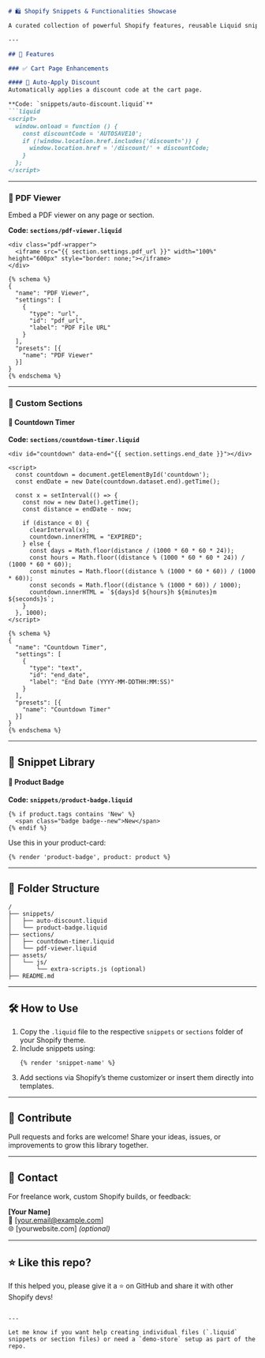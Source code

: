 
```markdown
# 🛍️ Shopify Snippets & Functionalities Showcase

A curated collection of powerful Shopify features, reusable Liquid snippets, and custom sections to enhance the functionality and user experience of any Shopify store.

---

## 🚀 Features

### ✅ Cart Page Enhancements

#### 🔹 Auto-Apply Discount
Automatically applies a discount code at the cart page.

**Code: `snippets/auto-discount.liquid`**
```liquid
<script>
  window.onload = function () {
    const discountCode = 'AUTOSAVE10';
    if (!window.location.href.includes('discount=')) {
      window.location.href = '/discount/' + discountCode;
    }
  };
</script>
```

---

### 📄 PDF Viewer

Embed a PDF viewer on any page or section.

**Code: `sections/pdf-viewer.liquid`**
```liquid
<div class="pdf-wrapper">
  <iframe src="{{ section.settings.pdf_url }}" width="100%" height="600px" style="border: none;"></iframe>
</div>

{% schema %}
{
  "name": "PDF Viewer",
  "settings": [
    {
      "type": "url",
      "id": "pdf_url",
      "label": "PDF File URL"
    }
  ],
  "presets": [{
    "name": "PDF Viewer"
  }]
}
{% endschema %}
```

---

### 🎨 Custom Sections

#### 🔹 Countdown Timer

**Code: `sections/countdown-timer.liquid`**
```liquid
<div id="countdown" data-end="{{ section.settings.end_date }}"></div>

<script>
  const countdown = document.getElementById('countdown');
  const endDate = new Date(countdown.dataset.end).getTime();

  const x = setInterval(() => {
    const now = new Date().getTime();
    const distance = endDate - now;

    if (distance < 0) {
      clearInterval(x);
      countdown.innerHTML = "EXPIRED";
    } else {
      const days = Math.floor(distance / (1000 * 60 * 60 * 24));
      const hours = Math.floor((distance % (1000 * 60 * 60 * 24)) / (1000 * 60 * 60));
      const minutes = Math.floor((distance % (1000 * 60 * 60)) / (1000 * 60));
      const seconds = Math.floor((distance % (1000 * 60)) / 1000);
      countdown.innerHTML = `${days}d ${hours}h ${minutes}m ${seconds}s`;
    }
  }, 1000);
</script>

{% schema %}
{
  "name": "Countdown Timer",
  "settings": [
    {
      "type": "text",
      "id": "end_date",
      "label": "End Date (YYYY-MM-DDTHH:MM:SS)"
    }
  ],
  "presets": [{
    "name": "Countdown Timer"
  }]
}
{% endschema %}
```

---

## 🧩 Snippet Library

#### 🔹 Product Badge

**Code: `snippets/product-badge.liquid`**
```liquid
{% if product.tags contains 'New' %}
  <span class="badge badge--new">New</span>
{% endif %}
```

Use this in your product-card:
```liquid
{% render 'product-badge', product: product %}
```

---

## 📁 Folder Structure

```plaintext
/
├── snippets/
│   ├── auto-discount.liquid
│   └── product-badge.liquid
├── sections/
│   ├── countdown-timer.liquid
│   └── pdf-viewer.liquid
├── assets/
│   └── js/
│       └── extra-scripts.js (optional)
├── README.md
```

---

## 🛠 How to Use

1. Copy the `.liquid` file to the respective `snippets` or `sections` folder of your Shopify theme.
2. Include snippets using:
   ```liquid
   {% render 'snippet-name' %}
   ```
3. Add sections via Shopify’s theme customizer or insert them directly into templates.

---

## 🙌 Contribute

Pull requests and forks are welcome! Share your ideas, issues, or improvements to grow this library together.

---

## 💬 Contact

For freelance work, custom Shopify builds, or feedback:

**[Your Name]**  
📧 [your.email@example.com]  
🌐 [yourwebsite.com] *(optional)*

---

## ⭐️ Like this repo?

If this helped you, please give it a ⭐️ on GitHub and share it with other Shopify devs!
```

---

Let me know if you want help creating individual files (`.liquid` snippets or section files) or need a `demo-store` setup as part of the repo.
